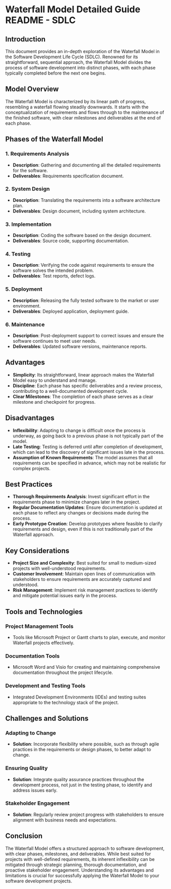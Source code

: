 # Waterfall Model Detailed Guide README - SDLC

## Introduction

This document provides an in-depth exploration of the Waterfall Model in the Software Development Life Cycle (SDLC). Renowned for its straightforward, sequential approach, the Waterfall Model divides the process of software development into distinct phases, with each phase typically completed before the next one begins.

## Model Overview

The Waterfall Model is characterized by its linear path of progress, resembling a waterfall flowing steadily downwards. It starts with the conceptualization of requirements and flows through to the maintenance of the finished software, with clear milestones and deliverables at the end of each phase.

## Phases of the Waterfall Model

### 1. Requirements Analysis

- **Description**: Gathering and documenting all the detailed requirements for the software.
- **Deliverables**: Requirements specification document.

### 2. System Design

- **Description**: Translating the requirements into a software architecture plan.
- **Deliverables**: Design document, including system architecture.

### 3. Implementation

- **Description**: Coding the software based on the design document.
- **Deliverables**: Source code, supporting documentation.

### 4. Testing

- **Description**: Verifying the code against requirements to ensure the software solves the intended problem.
- **Deliverables**: Test reports, defect logs.

### 5. Deployment

- **Description**: Releasing the fully tested software to the market or user environment.
- **Deliverables**: Deployed application, deployment guide.

### 6. Maintenance

- **Description**: Post-deployment support to correct issues and ensure the software continues to meet user needs.
- **Deliverables**: Updated software versions, maintenance reports.

## Advantages

- **Simplicity**: Its straightforward, linear approach makes the Waterfall Model easy to understand and manage.
- **Discipline**: Each phase has specific deliverables and a review process, contributing to a well-documented development cycle.
- **Clear Milestones**: The completion of each phase serves as a clear milestone and checkpoint for progress.

## Disadvantages

- **Inflexibility**: Adapting to change is difficult once the process is underway, as going back to a previous phase is not typically part of the model.
- **Late Testing**: Testing is deferred until after completion of development, which can lead to the discovery of significant issues late in the process.
- **Assumption of Known Requirements**: The model assumes that all requirements can be specified in advance, which may not be realistic for complex projects.

## Best Practices

- **Thorough Requirements Analysis**: Invest significant effort in the requirements phase to minimize changes later in the project.
- **Regular Documentation Updates**: Ensure documentation is updated at each phase to reflect any changes or decisions made during the process.
- **Early Prototype Creation**: Develop prototypes where feasible to clarify requirements and design, even if this is not traditionally part of the Waterfall approach.

## Key Considerations

- **Project Size and Complexity**: Best suited for small to medium-sized projects with well-understood requirements.
- **Customer Involvement**: Maintain open lines of communication with stakeholders to ensure requirements are accurately captured and understood.
- **Risk Management**: Implement risk management practices to identify and mitigate potential issues early in the process.

## Tools and Technologies

### Project Management Tools

- Tools like Microsoft Project or Gantt charts to plan, execute, and monitor Waterfall projects effectively.

### Documentation Tools

- Microsoft Word and Visio for creating and maintaining comprehensive documentation throughout the project lifecycle.

### Development and Testing Tools

- Integrated Development Environments (IDEs) and testing suites appropriate to the technology stack of the project.

## Challenges and Solutions

### Adapting to Change

- **Solution**: Incorporate flexibility where possible, such as through agile practices in the requirements or design phases, to better adapt to change.

### Ensuring Quality

- **Solution**: Integrate quality assurance practices throughout the development process, not just in the testing phase, to identify and address issues early.

### Stakeholder Engagement

- **Solution**: Regularly review project progress with stakeholders to ensure alignment with business needs and expectations.

## Conclusion

The Waterfall Model offers a structured approach to software development, with clear phases, milestones, and deliverables. While best suited for projects with well-defined requirements, its inherent inflexibility can be mitigated through strategic planning, thorough documentation, and proactive stakeholder engagement. Understanding its advantages and limitations is crucial for successfully applying the Waterfall Model to your software development projects.